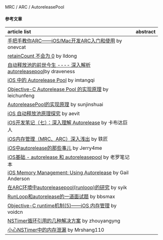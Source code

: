 
MRC / ARC / AutoreleasePool
#### 参考文章
article list | abstract
:-- | :--:
[手把手教你ARC——iOS/Mac开发ARC入门和使用](https://onevcat.com/2012/06/arc-hand-by-hand/) by onevcat |
[retainCount 不会为 0](http://lldong.github.io/2011/10/20/retain-count.html) by lldong |
[自动释放池的前世今生 ---- 深入解析 autoreleasepool](https://draveness.me/autoreleasepool )by draveness |
[iOS 中的 Autorelease Pool](http://imtangqi.com/2016/04/15/autorelease-pool-in-ios/) by imtangqi |
[Objective-C Autorelease Pool 的实现原理](http://blog.leichunfeng.com/blog/2015/05/31/objective-c-autorelease-pool-implementation-principle/) by leichunfeng |
[AutoreleasePool的实现原理](https://sunjinshuai.github.io/2016/10/06/AutoreleasePool%E7%9A%84%E5%AE%9E%E7%8E%B0%E5%8E%9F%E7%90%86/) by sunjinshuai |
[iOS 自动释放池原理探究](http://aevit.xyz/2017/03/12/iOS-autorelease/) by aevit |
[iOS开发笔记（七）：深入理解 Autorelease](https://juejin.im/post/5a66e28c6fb9a01cbf387da1) by 卡布达巨人 |
[iOS内存管理（MRC、ARC）深入浅出](https://www.jianshu.com/p/f03a4d32dc41) by 轶匠 |
[iOS中autorelease的那些事儿](https://www.jianshu.com/p/5559bc15490d) by Jerry4me |
[iOS基础 - autorelease 和 autoreleasepool](https://www.jianshu.com/p/97dd0ae27108) by 老罗笔记本 |
[iOS Memory Management: Using Autorelease](http://asgteach.com/2011/06/ios-memory-management-using-autorelease/) by Gail Anderson |
[在ARC环境中autoreleasepool(runloop)的研究](https://juejin.im/post/59eabe2451882578ca2dc145) by syik |
[RunLoop和autorelease的一道面试题](https://www.bbsmax.com/A/A2dmvYqzen/) by bbsmax |
[Objective-C runtime机制(5)——iOS 内存管理](http://www.voidcn.com/article/p-flbhisbz-bry.html) by voidcn |
[NSTimer循环引用的几种解决方案](https://juejin.im/post/5b641fc46fb9a04fd16033e7) by zhouyangyng |
[小心NSTimer中的内存泄漏](https://www.jianshu.com/p/2fe076e5e255) by Mrshang110 |
